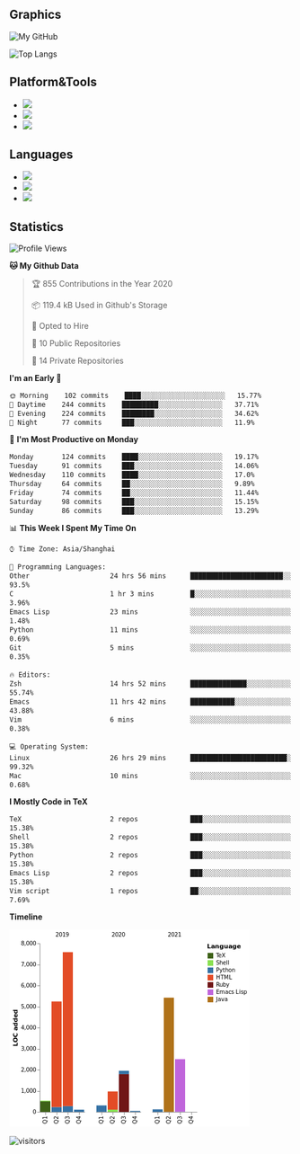 ## Graphics

![My GitHub](https://github-readme-stats.vercel.app/api?username=SteamedFish&count_private=true&show_icons=true&theme=buefy&include_all_commits=false)

![Top Langs](https://github-readme-stats.vercel.app/api/top-langs/?username=SteamedFish&theme=buefy&hide=ruby&count_private=true&show_icons=true&layout=compact)

## Platform&Tools

* [![](https://img.shields.io/badge/ArchLinux--purple?style=flat-square&logo=ArchLinux)](https://www.archlinux.org/)
* [![](https://img.shields.io/badge/Gentoo-testing-purple?style=flat-square&logo=Gentoo)](https://www.gentoo.org/)
* [![](https://img.shields.io/badge/Doom%20Emacs-28-blue?style=flat-square&logo=Gnu%20emacs&logoColor=white)](https://www.gnu.org/software/emacs/)

## Languages

* [![](https://img.shields.io/badge/-Python-3776AB?style=flat-square&logo=python&logoColor=white)](https://www.python.org/)
* [![](https://img.shields.io/badge/-Bash-00ADD8?style=flat-square&logo=Gnu-bash&logoColor=white)](https://www.gnu.org/software/bash/)
* [![](https://img.shields.io/badge/-Go-00ADD8?style=flat-square&logo=go&logoColor=white)](https://golang.org/)

## Statistics

<!--START_SECTION:waka-->
![Profile Views](http://img.shields.io/badge/Profile%20Views-23-blue)

**🐱 My Github Data** 

> 🏆 855 Contributions in the Year 2020
 > 
> 📦 119.4 kB Used in Github's Storage 
 > 
> 💼 Opted to Hire
 > 
> 📜 10 Public Repositories
 > 
> 🔑 14 Private Repositories 

**I'm an Early 🐤** 

```text
🌞 Morning    102 commits    ████░░░░░░░░░░░░░░░░░░░░░   15.77% 
🌆 Daytime    244 commits    █████████░░░░░░░░░░░░░░░░   37.71% 
🌃 Evening    224 commits    ████████░░░░░░░░░░░░░░░░░   34.62% 
🌙 Night      77 commits     ███░░░░░░░░░░░░░░░░░░░░░░   11.9%

```
📅 **I'm Most Productive on Monday** 

```text
Monday       124 commits    ████░░░░░░░░░░░░░░░░░░░░░   19.17% 
Tuesday      91 commits     ███░░░░░░░░░░░░░░░░░░░░░░   14.06% 
Wednesday    110 commits    ████░░░░░░░░░░░░░░░░░░░░░   17.0% 
Thursday     64 commits     ██░░░░░░░░░░░░░░░░░░░░░░░   9.89% 
Friday       74 commits     ██░░░░░░░░░░░░░░░░░░░░░░░   11.44% 
Saturday     98 commits     ███░░░░░░░░░░░░░░░░░░░░░░   15.15% 
Sunday       86 commits     ███░░░░░░░░░░░░░░░░░░░░░░   13.29%

```


📊 **This Week I Spent My Time On** 

```text
⌚︎ Time Zone: Asia/Shanghai

💬 Programming Languages: 
Other                    24 hrs 56 mins      ███████████████████████░░   93.5% 
C                        1 hr 3 mins         █░░░░░░░░░░░░░░░░░░░░░░░░   3.96% 
Emacs Lisp               23 mins             ░░░░░░░░░░░░░░░░░░░░░░░░░   1.48% 
Python                   11 mins             ░░░░░░░░░░░░░░░░░░░░░░░░░   0.69% 
Git                      5 mins              ░░░░░░░░░░░░░░░░░░░░░░░░░   0.35%

🔥 Editors: 
Zsh                      14 hrs 52 mins      ██████████████░░░░░░░░░░░   55.74% 
Emacs                    11 hrs 42 mins      ███████████░░░░░░░░░░░░░░   43.88% 
Vim                      6 mins              ░░░░░░░░░░░░░░░░░░░░░░░░░   0.38%

💻 Operating System: 
Linux                    26 hrs 29 mins      ████████████████████████░   99.32% 
Mac                      10 mins             ░░░░░░░░░░░░░░░░░░░░░░░░░   0.68%

```

**I Mostly Code in TeX** 

```text
TeX                      2 repos             ███░░░░░░░░░░░░░░░░░░░░░░   15.38% 
Shell                    2 repos             ███░░░░░░░░░░░░░░░░░░░░░░   15.38% 
Python                   2 repos             ███░░░░░░░░░░░░░░░░░░░░░░   15.38% 
Emacs Lisp               2 repos             ███░░░░░░░░░░░░░░░░░░░░░░   15.38% 
Vim script               1 repos             ██░░░░░░░░░░░░░░░░░░░░░░░   7.69%

```


**Timeline**

![Chart not found](https://github.com/SteamedFish/SteamedFish/blob/master/charts/bar_graph.png) 


<!--END_SECTION:waka-->

![visitors](https://visitor-badge.laobi.icu/badge?page_id=SteamedFish.SteamedFish)
